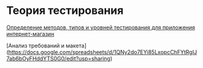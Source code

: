 # Теория тестирования

[Определение методов, типов и уровней тестирования для приложения интернет-магазин](https://docs.google.com/spreadsheets/d/1BAL_cxfu-kkKLse3jv6w8tePtxwqEU1X_OCLxPnCe_w/edit?usp=sharing)

[Анализ требований и макета] (https://docs.google.com/spreadsheets/d/1QNy2do7EYi85LxopcChFYtRgIJ7ab6bOyFHddYTS0G0/edit?usp=sharing)
